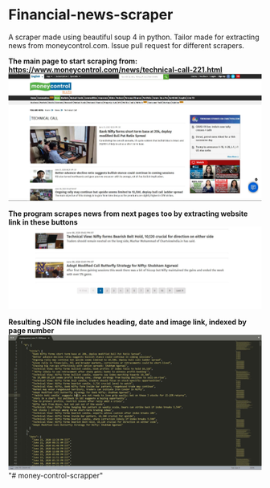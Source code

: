# Financial-news-scraper
A scraper made using beautiful soup 4 in python. Tailor made for extracting news from moneycontrol.com. Issue pull request for different scrapers.

__The main page to start scraping from: https://www.moneycontrol.com/news/technical-call-221.html__
![](images/home.JPG)

__The program scrapes news from next pages too by extracting website link in these buttons__
![](images/nextpage.JPG)

__Resulting JSON file includes heading, date and image link, indexed by page number__
![](images/result.JPG)
"# money-control-scrapper" 
